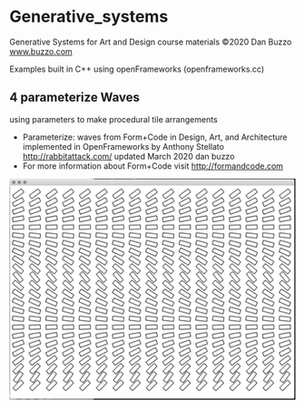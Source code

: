 # Generative_systems
Generative Systems for Art and Design course materials
 ©2020 Dan Buzzo
 www.buzzo.com

 Examples built in C++ using openFrameworks (openframeworks.cc)

## 4 parameterize Waves

using parameters to make procedural tile arrangements 

*  Parameterize: waves from Form+Code in Design, Art, and Architecture
 implemented in OpenFrameworks by Anthony Stellato <http://rabbitattack.com/>
updated March 2020 dan buzzo
 * For more information about Form+Code visit http://formandcode.com
 

![screenshot](screenshot-parameterizeWaves.png)
